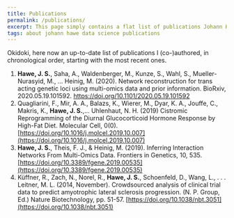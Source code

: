 ```yaml
---
title: Publications
permalink: /publications/
excerpt: This page simply contains a flat list of publications Johann Hawe (co-)authored
tags: about johann hawe data science publications
---
```


Okidoki, here now an up-to-date list of publications I (co-)authored, in chronological order,
starting with the most recent ones.

1. **Hawe, J. S.**, Saha, A., Waldenberger, M., Kunze, S., Wahl, S., Mueller-Nurasyid, M., … Heinig, M. (2020). Network reconstruction for trans acting genetic loci using multi-omics data and prior information. BioRxiv, 2020.05.19.101592. https://doi.org/10.1101/2020.05.19.101592
2. Quagliarini, F., Mir, A. A., Balazs, K., Wierer, M., Dyar, K. A., Jouffe, C., Makris, K., **Hawe, J. S.**,... Uhlenhaut, N. H. (2019) Cistromic Reprogramming of the Diurnal Glucocorticoid Hormone Response by High-Fat Diet. Molecular Cell, 0(0). [https://doi.org/10.1016/j.molcel.2019.10.007](https://doi.org/10.1016/j.molcel.2019.10.007)
3. **Hawe, J. S.**, Theis, F. J., & Heinig, M. (2019). Inferring Interaction Networks From Multi-Omics Data. Frontiers in Genetics, 10, 535. [https://doi.org/10.3389/fgene.2019.00535](https://doi.org/10.3389/fgene.2019.00535)
4. Küffner, R., Zach, N., Norel, R., **Hawe, J. S.**, Schoenfeld, D., Wang, L., . . . Leitner, M. L. (2014, November). Crowdsourced analysis of clinical trial data to predict amyotrophic lateral sclerosis progression. (N. P. Group, Ed.) Nature Biotechnology, pp. 51-57. [https://doi.org/10.1038/nbt.3051](https://doi.org/10.1038/nbt.3051)
